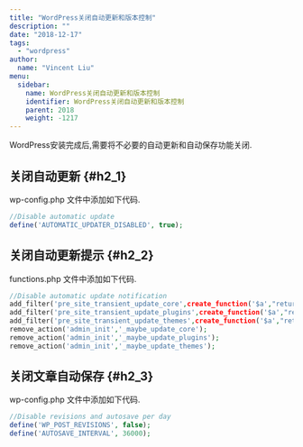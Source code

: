 ```yaml
---
title: "WordPress关闭自动更新和版本控制"
description: ""
date: "2018-12-17"
tags:
  - "wordpress"
author:
  name: "Vincent Liu"
menu:
  sidebar:
    name: WordPress关闭自动更新和版本控制
    identifier: WordPress关闭自动更新和版本控制
    parent: 2018
    weight: -1217
---
```


WordPress安装完成后,需要将不必要的自动更新和自动保存功能关闭.
<!--more-->

## 关闭自动更新 {#h2_1}
wp-config.php 文件中添加如下代码.

```php
//Disable automatic update
define('AUTOMATIC_UPDATER_DISABLED', true);
```

## 关闭自动更新提示 {#h2_2}
functions.php 文件中添加如下代码.

```php
//Disable automatic update notification
add_filter('pre_site_transient_update_core',create_function('$a',"return null;"));
add_filter('pre_site_transient_update_plugins',create_function('$a',"return null;"));
add_filter('pre_site_transient_update_themes',create_function('$a',"return null;"));
remove_action('admin_init','_maybe_update_core');
remove_action('admin_init','_maybe_update_plugins');
remove_action('admin_init','_maybe_update_themes');
```

## 关闭文章自动保存 {#h2_3}
wp-config.php 文件中添加如下代码.

```php
//Disable revisions and autosave per day
define('WP_POST_REVISIONS', false);
define('AUTOSAVE_INTERVAL', 36000);
```
